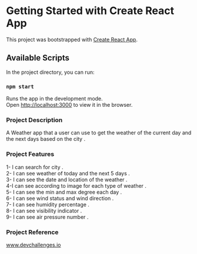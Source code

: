 # Getting Started with Create React App

This project was bootstrapped with [Create React App](https://github.com/facebook/create-react-app).

## Available Scripts

In the project directory, you can run:

### `npm start`

Runs the app in the development mode.\
Open [http://localhost:3000](http://localhost:3000) to view it in the browser.

### Project Description 

A Weather app that a user can use to get the weather of the current day and the next days based on the city .


### Project Features 
1- I can search for city .\
2- I can see weather of today and the next 5 days .\
3- I can see the date and location of the weather .\
4-I can see according to image for each type of weather .\
5- I can see the min and max degree each day .\
6- I can see wind status and wind direction .\
7- I can see humidity percentage .\
8- I can see visibility indicator .\
9- I can see air pressure number .

### Project Reference
www.devchallenges.io 
